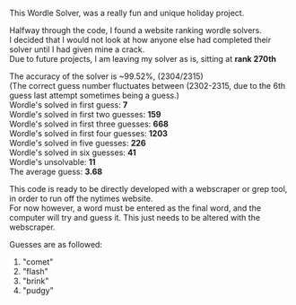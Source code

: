 This Wordle Solver, was a really fun and unique holiday project. <br/> 

Halfway through the code, I found a website ranking wordle solvers. <br/> 
I decided that I would not look at how anyone else had completed their solver until I had given mine a crack. <br/> 
Due to future projects, I am leaving my solver as is, sitting at **rank 270th**<br/> 

The accuracy of the solver is ~99.52%, (2304/2315) <br/> 
(The correct guess number fluctuates between (2302-2315, due to the 6th guess last attempt sometimes being a guess.)<br/> 
Wordle's solved in first guess: **7**<br/> 
Wordle's solved in first two guesses: **159**<br/> 
Wordle's solved in first three guesses: **668**<br/> 
Wordle's solved in first four guesses: **1203**<br/> 
Wordle's solved in five guesses: **226**<br/> 
Wordle's solved in six guesses: **41**<br/> 
Wordle's unsolvable: **11**<br/> 
The average guess: **3.68**<br/> 

This code is ready to be directly developed with a webscraper or grep tool, in order to run off the nytimes website. <br/> 
For now however, a word must be entered as the final word, and the computer will try and guess it. This just needs to be altered with the webscraper.<br/> 

Guesses are as followed:<br/> 
1. "comet"<br/> 
2. "flash"<br/> 
3. "brink"<br/> 
4. "pudgy"<br/> 
